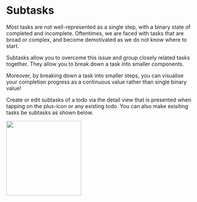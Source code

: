 # Subtasks

Most tasks are not well-represented as a single step, with a binary state of completed and incomplete. Oftentimes, we are faced with tasks that are broad or complex, and become demotivated as we do not know where to start.

Subtasks allow you to overcome this issue and group closely related tasks together. They allow you to break down a task into smaller components.

Moreover, by breaking down a task into smaller steps, you can visualise your completion progress as a continuous value rather than single binary value!

Create or edit subtasks of a todo via the detail view that is presented when tapping on the plus-icon or any existing todo. You can  also make exisiting tasks be subtasks as shown below.


<img src="https://beetee17.github.io/docs/assets/YataDemoGifs/SubtasksDemo.gif" width="200">
